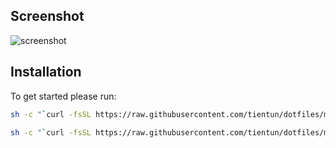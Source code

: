 
## Screenshot

![screenshot](http://i.imgur.com/3C1Ze.png)

## Installation

To get started please run:

```bash
sh -c "`curl -fsSL https://raw.githubusercontent.com/tientun/dotfiles/master/install.sh`"
```

```bash
sh -c "`curl -fsSL https://raw.githubusercontent.com/tientun/dotfiles/master/install.sh`" -s ask
```